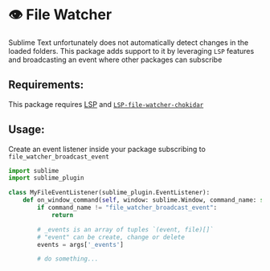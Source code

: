 # 👁 File Watcher

Sublime Text unfortunately does not automatically detect changes in the loaded folders.
This package adds support to it by leveraging `LSP` features and broadcasting an event where other packages can subscribe

## Requirements:

This package requires [LSP](https://packagecontrol.io/packages/LSP) and [`LSP-file-watcher-chokidar`](https://packagecontrol.io/packages/LSP-file-watcher-chokidar)

## Usage:

Create an event listener inside your package subscribing to `file_watcher_broadcast_event`

```py
import sublime
import sublime_plugin

class MyFileEventListener(sublime_plugin.EventListener):
    def on_window_command(self, window: sublime.Window, command_name: str, args):
        if command_name != "file_watcher_broadcast_event":
            return

        # _events is an array of tuples `(event, file)[]`
        # "event" can be create, change or delete
        events = args['_events']

        # do something...
```
